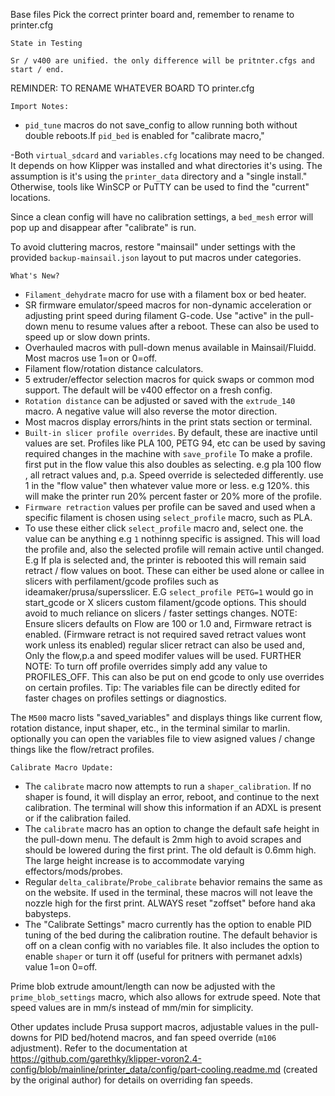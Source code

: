 Base files Pick the correct printer board and, remember to rename to printer.cfg 


`State in Testing ` 


`Sr / v400 are unified. the only difference will be pritnter.cfgs and start / end.`

REMINDER: TO RENAME WHATEVER BOARD TO printer.cfg 


`Import Notes:`
- `pid_tune` macros do not save_config to allow running both without double reboots.If `pid_bed` is enabled for "calibrate macro," 

-Both `virtual_sdcard` and `variables.cfg` locations may need to be changed. It depends on how Klipper was installed and what directories it's using. The assumption is it's using the `printer_data` directory and a "single install." Otherwise, tools like WinSCP or PuTTY can be used to find the "current" locations.

Since a clean config will have no calibration settings, a `bed_mesh` error will pop up and disappear after "calibrate" is run. 

To avoid cluttering macros, restore "mainsail" under settings with the provided `backup-mainsail.json` layout to put macros under categories.

`What's New?`
- `Filament_dehydrate` macro for use with a filament box or bed heater.
- SR firmware emulator/speed macros for non-dynamic acceleration or adjusting print speed during filament G-code. Use "active" in the pull-down menu to resume values after a reboot. These can also be used to speed up or slow down prints.
- Overhauled macros with pull-down menus available in Mainsail/Fluidd. Most macros use 1=on or 0=off.
- Filament flow/rotation distance calculators.
- 5 extruder/effector selection macros for quick swaps or common mod support. The default will be v400 effector on a fresh config.
- `Rotation distance` can be adjusted or saved with the `extrude_140` macro. A negative value will also reverse the motor direction.
- Most macros display errors/hints in the print stats section or terminal.
- `Built-in slicer profile overrides`. By default, these are inactive until values are set. Profiles like PLA 100, PETG 94, etc can be used by saving required changes in the machine with `save_profile`
To make a profile. first put in the flow value this also doubles as selecting. e.g pla 100 flow , all retract values and, p.a.  Speed override is selecteded differently. use 1 in the "flow value" then whatever value more or less. e.g 120%. this will make the printer run 20% percent faster or 20% more of the profile. 
- `Firmware retraction` values per profile can be saved and used when a specific filament is chosen using `select_profile` macro, such as PLA.
- To use these either click `select_profile` macro and, select one. the value can be anything e.g `1` nothinng specific is assigned. This will load the profile and, also the selected profile will remain active until changed. 
E.g If pla is selected and, the printer is rebooted this will remain said retract / flow values on boot. These can either be used alone or callee in slicers with perfilament/gcode profiles such as ideamaker/prusa/supersslicer.
E.G  `select_profile PETG=1` would go in start_gcode or X slicers custom filament/gcode options. This should avoid to much reliance on slicers / faster settings changes. NOTE: Ensure slicers defaults on Flow are 100 or 1.0 and, Firmware retract is enabled. (Firmware retract is not required saved retract values wont work unless its enabled)
regular slicer retract can also be used and, Only the flow,p.a and speed modifer values will be used. FURTHER NOTE: 
To turn off profile overrides simply add any value to PROFILES_OFF.  This can also be put on end gcode to only use overrides on certain profiles. 
Tip: The variables file can be directly edited for faster chages on profiles settings or diagnostics. 

The `M500` macro lists "saved_variables" and displays things like current flow, rotation distance, input shaper, etc., in the terminal similar to marlin.
optionally you can open the variables file to view asigned values / change things like the flow/retract profiles.  

`Calibrate Macro Update:`
- The `calibrate` macro now attempts to run a `shaper_calibration`. If no shaper is found, it will display an error, reboot, and continue to the next calibration. The terminal will show this information if an ADXL is present or if the calibration failed.
- The `calibrate` macro has an option to change the default safe height in the pull-down menu. The default is 2mm high to avoid scrapes and should be lowered during the first print. The old default is 0.6mm high. The large height increase is to accommodate varying effectors/mods/probes.
- Regular `delta_calibrate`/`Probe_calibrate` behavior remains the same as on the website. If used in the terminal, these macros will not leave the nozzle high for the first print. ALWAYS reset "zoffset" before hand aka babysteps. 
- The "Calibrate Settings" macro currently has the option to enable PID tuning of the bed during the calibration routine. The default behavior is off on a clean config with no variables file.
It also includes the option to enable `shaper` or turn it off (useful for pritners with permanet adxls) value 1=on 0=off. 

Prime blob extrude amount/length can now be adjusted with the `prime_blob_settings` macro, which also allows for extrude speed. Note that speed values are in mm/s instead of mm/min for simplicity.

Other updates include Prusa support macros, adjustable values in the pull-downs for PID bed/hotend macros, and fan speed override (`m106` adjustment). Refer to the documentation at https://github.com/garethky/klipper-voron2.4-config/blob/mainline/printer_data/config/part-cooling.readme.md (created by the original author) for details on overriding fan speeds.




